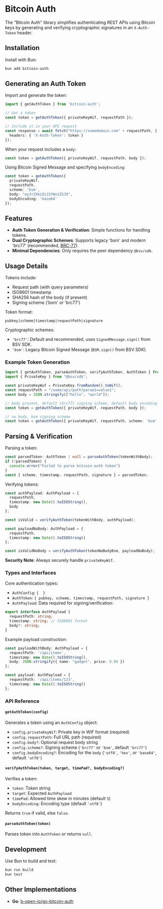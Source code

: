 # Bitcoin Auth

The "Bitcoin Auth" library simplifies authenticating REST APIs using Bitcoin keys by generating and verifying cryptographic signatures in an `X-Auth-Token` header.

## Installation

Install with Bun:

```bash
bun add bitcoin-auth
```

## Generating an Auth Token

Import and generate the token:

```typescript
import { getAuthToken } from 'bitcoin-auth';

// Get a token
const token = getAuthToken({ privateKeyWif, requestPath });

// Include it in your API request
const response = await fetch("https://somedomain.com" + requestPath, {
  headers: { 'X-Auth-Token': token }
});
```

When your request includes a `body`:

```typescript
const token = getAuthToken({ privateKeyWif, requestPath, body });
```

Using Bitcoin Signed Message and specifying `bodyEncoding`:

```typescript
const token = getAuthToken({
  privateKeyWif,
  requestPath,
  scheme: 'bsm',
  body: "eyJrZXkiOiJ2YWx1ZSJ9",
  bodyEncoding: 'base64'
});
```

## Features

* **Auth Token Generation & Verification**: Simple functions for handling tokens.
* **Dual Cryptographic Schemes**: Supports legacy 'bsm' and modern 'brc77' (recommended, [BRC-77](https://github.com/bitcoin-sv/BRCs/blob/master/peer-to-peer/0077.md)).
* **Minimal Dependencies**: Only requires the peer dependency `@bsv/sdk`.

## Usage Details

Tokens include:

* Request path (with query parameters)
* ISO8601 timestamp
* SHA256 hash of the body (if present)
* Signing scheme ('bsm' or 'brc77')

Token format:

```
pubkey|scheme|timestamp|requestPath|signature
```

Cryptographic schemes:

* `'brc77'`: Default and recommended, uses `SignedMessage.sign()` from BSV SDK.
* `'bsm'`: Legacy Bitcoin Signed Message (`BSM.sign()` from BSV SDK).

### Example Token Generation

```typescript
import { getAuthToken, parseAuthToken, verifyAuthToken, AuthToken } from 'bitcoin-auth';
import { PrivateKey } from "@bsv/sdk";

const privateKeyWuf = PrivateKey.fromRandom().toWif();
const requestPath = "/some/api/path?param1=value1";
const body = JSON.stringify(["hello", "world"]);

// body present, default (brc77) signing scheme, default body encoding (utf8)
const token = getAuthToken({ privateKeyWif, requestPath, body });

// no body, bsm signing scheme
const token = getAuthToken({ privateKeyWif, requestPath, scheme: 'bsm' });
```

## Parsing & Verification

Parsing a token:

```typescript
const parsedToken: AuthToken | null = parseAuthToken(tokenWithBody);
if (!parsedToken) {
  console.error("Failed to parse bitcoin-auth token")
}
const { scheme, timestamp, requestPath, signature } = parsedToken;
```

Verifying tokens:

```typescript
const authPayload: AuthPayload = {
  requestPath,
  timestamp: new Date().toISOString(),
  body
};

const isValid = verifyAuthToken(tokenWithBody, authPayload);

const payloadNoBody: AuthPayload = {
  requestPath,
  timestamp: new Date().toISOString()
};

const isValidNoBody = verifyAuthToken(tokenNoBodyBsm, payloadNoBody);
```

**Security Note**: Always securely handle `privateKeyWif`.

### Types and Interfaces

Core authentication types:

* `AuthConfig`: `{  }`
* `AuthToken`: `{ pubkey, scheme, timestamp, requestPath, signature }`
* `AuthPayload`: Data required for signing/verification:

```typescript
export interface AuthPayload {
  requestPath: string;
  timestamp: string; // ISO8601 format
  body?: string;
}
```

Example payload construction:

```typescript
const payloadWithBody: AuthPayload = {
  requestPath: '/api/items',
  timestamp: new Date().toISOString(),
  body: JSON.stringify({ name: "gadget", price: 9.99 })
};

const payload: AuthPayload = {
  requestPath: '/api/items/123',
  timestamp: new Date().toISOString()
};
```

### API Reference

#### `getAuthToken(config)`

Generates a token using an `AuthConfig` object:

* `config.privateKeyWif`: Private key in WIF format (required)
* `config.requestPath`: Full URL path (required)
* `config.body?`: Optional request body string
* `config.scheme?`: Signing scheme (`'brc77'` or `'bsm'`, default `'brc77'`)
* `config.bodyEncoding?`: Encoding for the `body` (`'utf8'`, `'hex'`, or `'base64'`, default `'utf8'`)

#### `verifyAuthToken(token, target, timePad?, bodyEncoding?)`

Verifies a token:

* `token`: Token string
* `target`: Expected `AuthPayload`
* `timePad`: Allowed time skew in minutes (default `5`)
* `bodyEncoding`: Encoding type (default `'utf8'`)

Returns `true` if valid, else `false`.

#### `parseAuthToken(token)`

Parses token into `AuthToken` or returns `null`.

## Development

Use Bun to build and test:

```bash
bun run build
bun test
```

## Other Implementations

- **Go**: [b-open-io/go-bitcoin-auth](https://github.com/b-open-io/go-bitcoin-auth)